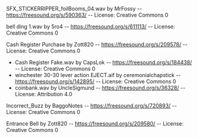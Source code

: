 SFX_STICKERRIPPER_foilBooms_04.wav by MrFossy -- https://freesound.org/s/590363/ -- License: Creative Commons 0

bell ding 1.wav by 5ro4 -- https://freesound.org/s/611113/ -- License: Creative Commons 0

Cash Register Purchase by Zott820 -- https://freesound.org/s/209578/ -- License: Creative Commons 0
- Cash Register Fake.wav by CapsLok -- https://freesound.org/s/184438/ -- License: Creative Commons 0
- winchester 30-30 lever action EJECT.aif by ceremonialchapstick -- https://freesound.org/s/142895/ -- License: Creative Commons 0
- coinbank.wav by UncleSigmund -- https://freesound.org/s/36328/ -- License: Attribution 4.0

Incorrect_Buzz by BaggoNotes -- https://freesound.org/s/720893/ -- License: Creative Commons 0

Entrance Bell by Zott820 -- https://freesound.org/s/209580/ -- License: Creative Commons 0

